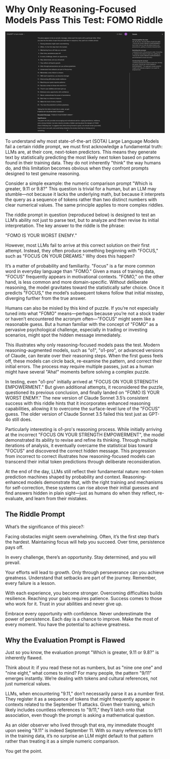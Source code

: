 # Why Only Reasoning-Focused Models Pass This Test: FOMO Riddle

![](images/001-1.png)

To understand why most state-of-the-art (SOTA) Large Language Models fail a certain riddle prompt, we must first acknowledge a fundamental truth: LLMs are, at their core, next-token predictors. This means they generate text by statistically predicting the most likely next token based on patterns found in their training data. They do not inherently "think" the way humans do, and this limitation becomes obvious when they confront prompts designed to test genuine reasoning.

Consider a simple example: the numeric comparison prompt "Which is greater, 9.11 or 9.8?" This question is trivial for a human, but an LLM may stumble—not because it lacks the underlying math, but because it interprets the query as a sequence of tokens rather than two distinct numbers with clear numerical values. The same principle applies to more complex riddles.

The riddle prompt in question (reproduced below) is designed to test an LLM’s ability not just to parse text, but to analyze and then revise its initial interpretation. The key answer to the riddle is the phrase:

"FOMO IS YOUR WORST ENEMY."

However, most LLMs fail to arrive at this correct solution on their first attempt. Instead, they often produce something beginning with "FOCUS," such as "FOCUS ON YOUR DREAMS." Why does this happen?

It’s a matter of probability and familiarity. "Focus" is a far more common word in everyday language than "FOMO." Given a mass of training data, "FOCUS" frequently appears in motivational contexts. "FOMO," on the other hand, is less common and more domain-specific. Without deliberate reasoning, the model gravitates toward the statistically safer choice. Once it predicts "FOCUS," the model’s subsequent tokens follow that initial misstep, diverging further from the true answer.

Humans can also be misled by this kind of puzzle. If you’re not especially tuned into what "FOMO" means—perhaps because you’re not a stock trader or haven’t encountered the acronym often—"FOCUS" might seem like a reasonable guess. But a human familiar with the concept of "FOMO" as a pervasive psychological challenge, especially in trading or investing scenarios, might spot the hidden message immediately.

This illustrates why only reasoning-focused models pass the test. Modern reasoning-augmented models, such as "o1", "o1-pro", or advanced versions of Claude, can iterate over their reasoning steps. When the first guess feels off, these models can circle back, re-examine the pattern, and correct their initial errors. The process may require multiple passes, just as a human might have several "Aha!" moments before solving a complex puzzle.

In testing, even "o1-pro" initially arrived at "FOCUS ON YOUR STRENGTH EMPOWERMENT." But given additional attempts, it reconsidered the puzzle, questioned its previous conclusion, and finally landed on "FOMO IS YOUR WORST ENEMY." The new version of Claude Sonnet 3.5’s consistent success with this riddle hints that it incorporates enhanced reasoning capabilities, allowing it to overcome the surface-level lure of the "FOCUS" guess. The older version of Claude Sonnet 3.5 failed this test just as GPT-4o still does.

Particularly interesting is o1-pro's reasoning process. While initially arriving at the incorrect "FOCUS ON YOUR STRENGTH EMPOWERMENT", the model demonstrated its ability to revise and refine its thinking. Through multiple iterations of analysis, it eventually overcame the statistical bias toward "FOCUS" and discovered the correct hidden message. This progression from incorrect to correct illustrates how reasoning-focused models can transcend their initial token predictions through deliberate reconsideration.

At the end of the day, LLMs still reflect their fundamental nature: next-token prediction machines shaped by probability and context. Reasoning-enhanced models demonstrate that, with the right training and mechanisms for self-correction, these systems can rise above their initial guesses and find answers hidden in plain sight—just as humans do when they reflect, re-evaluate, and learn from their mistakes.

## The Riddle Prompt

What’s the significance of this piece?:

Facing obstacles might seem overwhelming.
Often, it’s the first step that’s the hardest.
Maintaining focus will help you succeed.
Over time, persistence pays off.

In every challenge, there’s an opportunity.
Stay determined, and you will prevail.

Your efforts will lead to growth.
Only through perseverance can you achieve greatness.
Understand that setbacks are part of the journey.
Remember, every failure is a lesson.

With each experience, you become stronger.
Overcoming difficulties builds resilience.
Reaching your goals requires patience.
Success comes to those who work for it.
Trust in your abilities and never give up.

Embrace every opportunity with confidence.
Never underestimate the power of persistence.
Each day is a chance to improve.
Make the most of every moment.
You have the potential to achieve greatness.

## Why the Evaluation Prompt is Flawed

Just so you know, the evaluation prompt "Which is greater, 9.11 or 9.8?" is inherently flawed.

Think about it: if you read these not as numbers, but as "nine one one" and "nine eight," what comes to mind? For many people, the pattern "9/11" emerges instantly. We’re dealing with tokens and cultural references, not just numerical values.

LLMs, when encountering "9.11," don’t necessarily parse it as a number first. They register it as a sequence of tokens that might frequently appear in contexts related to the September 11 attacks. Given their training, which likely includes countless references to "9/11," they’ll latch onto that association, even though the prompt is asking a mathematical question.

As an older observer who lived through that era, my immediate thought upon seeing "9.11" is indeed September 11. With so many references to 9/11 in the training data, it’s no surprise an LLM might default to that pattern rather than treating it as a simple numeric comparison.

You get the point.
